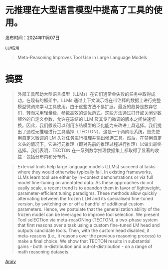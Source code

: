 # 元推理在大型语言模型中提高了工具的使用。

发布时间：2024年11月07日

`LLM应用`

> Meta-Reasoning Improves Tool Use in Large Language Models

# 摘要

> 外部工具帮助大型语言模型（LLMs）在它们通常会失败的任务中取得成功。在现有的框架中，LLMs 通过上下文演示或在带注释的数据上进行完整模型微调来学习工具使用。由于这些方法不易扩展，最近的趋势是放弃它们，转而采用轻量级、参数高效的调优范式。这些方法通过打开或关闭少数额外的自定义参数，允许在冻结的 LLM 及其专门微调的版本之间快速切换。因此，我们假设可以利用冻结模型的泛化能力来改进工具选择。我们提出了通过元推理进行工具选择（TECTON），这是一个两阶段系统，首先使用自定义微调的 LM 头对任务进行推理并输出候选工具。然后，在禁用自定义头的情况下，它进行元推理（即对先前的推理过程进行推理）以做出最终选择。我们表明，TECTON 在一系列数学推理数据集上都取得了显著的收益 - 包括分布内和分布外。

> External tools help large language models (LLMs) succeed at tasks where they would otherwise typically fail. In existing frameworks, LLMs learn tool use either by in-context demonstrations or via full model fine-tuning on annotated data. As these approaches do not easily scale, a recent trend is to abandon them in favor of lightweight, parameter-efficient tuning paradigms. These methods allow quickly alternating between the frozen LLM and its specialised fine-tuned version, by switching on or off a handful of additional custom parameters. Hence, we postulate that the generalization ability of the frozen model can be leveraged to improve tool selection. We present Tool selECTion via meta-reasONing (TECTON), a two-phase system that first reasons over a task using a custom fine-tuned LM head and outputs candidate tools. Then, with the custom head disabled, it meta-reasons (i.e., it reasons over the previous reasoning process) to make a final choice. We show that TECTON results in substantial gains - both in-distribution and out-of-distribution - on a range of math reasoning datasets.

[Arxiv](https://arxiv.org/abs/2411.04535)